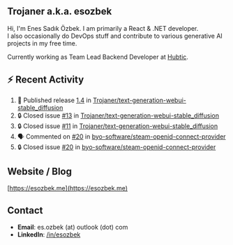 ##  Trojaner a.k.a. esozbek
Hi, I'm Enes Sadık Özbek. I am primarily a React & .NET developer.  
I also occasionally do DevOps stuff and contribute to various generative AI projects in my free time.

Currently working as Team Lead Backend Developer at [Hubtic](https://hubtic.com/).

## :zap: Recent Activity

<!--START_SECTION:activity-->
1. 🚀 Published release [1.4](https://github.com/Trojaner/text-generation-webui-stable_diffusion/releases/tag/1.4) in [Trojaner/text-generation-webui-stable_diffusion](https://github.com/Trojaner/text-generation-webui-stable_diffusion)
2. 🔒 Closed issue [#13](https://github.com/Trojaner/text-generation-webui-stable_diffusion/issues/13) in [Trojaner/text-generation-webui-stable_diffusion](https://github.com/Trojaner/text-generation-webui-stable_diffusion)
3. 🔒 Closed issue [#11](https://github.com/Trojaner/text-generation-webui-stable_diffusion/issues/11) in [Trojaner/text-generation-webui-stable_diffusion](https://github.com/Trojaner/text-generation-webui-stable_diffusion)
4. 🗣 Commented on [#20](https://github.com/byo-software/steam-openid-connect-provider/issues/20#issuecomment-1876064018) in [byo-software/steam-openid-connect-provider](https://github.com/byo-software/steam-openid-connect-provider)
5. 🔒 Closed issue [#20](https://github.com/byo-software/steam-openid-connect-provider/issues/20) in [byo-software/steam-openid-connect-provider](https://github.com/byo-software/steam-openid-connect-provider)
<!--END_SECTION:activity-->

## Website / Blog
[https://esozbek.me](https://esozbek.me)

## Contact
- **Email**: es.ozbek (at) outlook (dot) com
- **LinkedIn**: [/in/esozbek](https://linkedin.com/in/esozbek)
